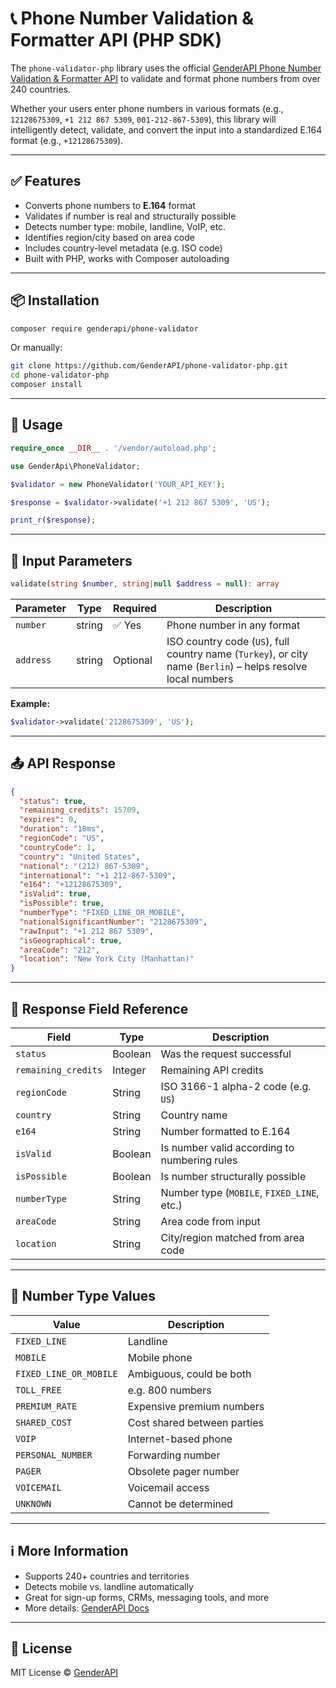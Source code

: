 # 📞 Phone Number Validation & Formatter API (PHP SDK)

The `phone-validator-php` library uses the official [GenderAPI Phone Number Validation & Formatter API](https://www.genderapi.io/docs-phone-validation-formatter-api) to validate and format phone numbers from over 240 countries.

Whether your users enter phone numbers in various formats (e.g., `12128675309`, `+1 212 867 5309`, `001-212-867-5309`), this library will intelligently detect, validate, and convert the input into a standardized E.164 format (e.g., `+12128675309`).

---

## ✅ Features

- Converts phone numbers to **E.164** format
- Validates if number is real and structurally possible
- Detects number type: mobile, landline, VoIP, etc.
- Identifies region/city based on area code
- Includes country-level metadata (e.g. ISO code)
- Built with PHP, works with Composer autoloading

---

## 📦 Installation

```bash
composer require genderapi/phone-validator
```

Or manually:

```bash
git clone https://github.com/GenderAPI/phone-validator-php.git
cd phone-validator-php
composer install
```

---

## 🚀 Usage

```php
require_once __DIR__ . '/vendor/autoload.php';

use GenderApi\PhoneValidator;

$validator = new PhoneValidator('YOUR_API_KEY');

$response = $validator->validate('+1 212 867 5309', 'US');

print_r($response);
```

---

## 📝 Input Parameters

```php
validate(string $number, string|null $address = null): array
```

| Parameter | Type   | Required | Description |
|-----------|--------|----------|-------------|
| `number`  | string | ✅ Yes   | Phone number in any format |
| `address` | string | Optional | ISO country code (`US`), full country name (`Turkey`), or city name (`Berlin`) – helps resolve local numbers |

**Example:**

```php
$validator->validate('2128675309', 'US');
```

---

## 📤 API Response

```json
{
  "status": true,
  "remaining_credits": 15709,
  "expires": 0,
  "duration": "18ms",
  "regionCode": "US",
  "countryCode": 1,
  "country": "United States",
  "national": "(212) 867-5309",
  "international": "+1 212-867-5309",
  "e164": "+12128675309",
  "isValid": true,
  "isPossible": true,
  "numberType": "FIXED_LINE_OR_MOBILE",
  "nationalSignificantNumber": "2128675309",
  "rawInput": "+1 212 867 5309",
  "isGeographical": true,
  "areaCode": "212",
  "location": "New York City (Manhattan)"
}
```

---

## 📘 Response Field Reference

| Field                     | Type     | Description |
|--------------------------|----------|-------------|
| `status`                 | Boolean  | Was the request successful |
| `remaining_credits`      | Integer  | Remaining API credits |
| `regionCode`             | String   | ISO 3166-1 alpha-2 code (e.g. `US`) |
| `country`                | String   | Country name |
| `e164`                   | String   | Number formatted to E.164 |
| `isValid`                | Boolean  | Is number valid according to numbering rules |
| `isPossible`             | Boolean  | Is number structurally possible |
| `numberType`             | String   | Number type (`MOBILE`, `FIXED_LINE`, etc.) |
| `areaCode`               | String   | Area code from input |
| `location`               | String   | City/region matched from area code |

---

## 🔢 Number Type Values

| Value                 | Description                          |
|----------------------|--------------------------------------|
| `FIXED_LINE`         | Landline                             |
| `MOBILE`             | Mobile phone                         |
| `FIXED_LINE_OR_MOBILE` | Ambiguous, could be both           |
| `TOLL_FREE`          | e.g. 800 numbers                     |
| `PREMIUM_RATE`       | Expensive premium numbers            |
| `SHARED_COST`        | Cost shared between parties          |
| `VOIP`               | Internet-based phone                 |
| `PERSONAL_NUMBER`    | Forwarding number                    |
| `PAGER`              | Obsolete pager number                |
| `VOICEMAIL`          | Voicemail access                     |
| `UNKNOWN`            | Cannot be determined                 |

---

## ℹ️ More Information

- Supports 240+ countries and territories
- Detects mobile vs. landline automatically
- Great for sign-up forms, CRMs, messaging tools, and more
- More details: [GenderAPI Docs](https://www.genderapi.io/docs-phone-validation-formatter-api)

---

## 📄 License

MIT License © [GenderAPI](https://www.genderapi.io)
